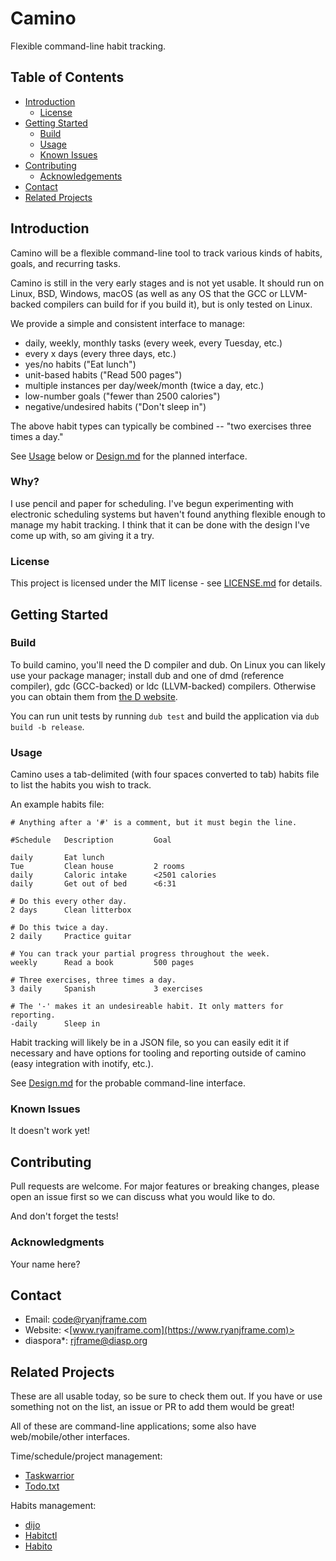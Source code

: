 # Camino

Flexible command-line habit tracking.

## Table of Contents

* [Introduction](#introduction)
    * [License](#license)
* [Getting Started](#getting-started)
    * [Build](#build)
    * [Usage](#usage)
    * [Known Issues](#known-issues)
* [Contributing](#contributing)
    * [Acknowledgements](#acknowledgments)
* [Contact](#contact)
* [Related Projects](#related-projects)


## Introduction

Camino will be a flexible command-line tool to track various kinds of habits,
goals, and recurring tasks.

Camino is still in the very early stages and is not yet usable. It should run on
Linux, BSD, Windows, macOS (as well as any OS that the GCC or LLVM-backed
compilers can build for if you build it), but is only tested on Linux.

We provide a simple and consistent interface to manage:

* daily, weekly, monthly tasks (every week, every Tuesday, etc.)
* every x days (every three days, etc.)
* yes/no habits ("Eat lunch")
* unit-based habits ("Read 500 pages")
* multiple instances per day/week/month (twice a day, etc.)
* low-number goals ("fewer than 2500 calories")
* negative/undesired habits ("Don't sleep in")

The above habit types can typically be combined -- "two exercises three times a
day."

See [Usage](#usage) below or [Design.md](Design.md) for the
planned interface.


### Why?

I use pencil and paper for scheduling. I've begun experimenting with electronic
scheduling systems but haven't found anything flexible enough to manage my habit
tracking. I think that it can be done with the design I've come up with, so am
giving it a try.


### License

This project is licensed under the MIT license - see [LICENSE.md](LICENSE.md)
for details.


## Getting Started

### Build

To build camino, you'll need the D compiler and dub. On Linux you can likely use
your package manager; install dub and one of dmd (reference compiler), gdc
(GCC-backed) or ldc (LLVM-backed) compilers. Otherwise you can obtain them from
[the D website](https://dlang.org/download.html).

You can run unit tests by running `dub test` and build the application via
`dub build -b release`.


### Usage

Camino uses a tab-delimited (with four spaces converted to tab) habits file to
list the habits you wish to track.

An example habits file:

```
# Anything after a '#' is a comment, but it must begin the line.

#Schedule   Description         Goal

daily       Eat lunch
Tue         Clean house         2 rooms
daily       Caloric intake      <2501 calories
daily       Get out of bed      <6:31

# Do this every other day.
2 days      Clean litterbox

# Do this twice a day.
2 daily     Practice guitar

# You can track your partial progress throughout the week.
weekly      Read a book         500 pages

# Three exercises, three times a day.
3 daily     Spanish             3 exercises

# The '-' makes it an undesireable habit. It only matters for reporting.
-daily      Sleep in
```

Habit tracking will likely be in a JSON file, so you can easily edit it if
necessary and have options for tooling and reporting outside of camino (easy
integration with inotify, etc.).

See [Design.md](Design.md) for the probable command-line interface.


### Known Issues

It doesn't work yet!


## Contributing

Pull requests are welcome. For major features or breaking changes, please open
an issue first so we can discuss what you would like to do.

And don't forget the tests!


### Acknowledgments

Your name here?


## Contact

- Email: <code@ryanjframe.com>
- Website: <[www.ryanjframe.com](https://www.ryanjframe.com)>
- diaspora*: <rjframe@diasp.org>


## Related Projects

These are all usable today, so be sure to check them out. If you have or use
something not on the list, an issue or PR to add them would be great!

All of these are command-line applications; some also have web/mobile/other
interfaces.

Time/schedule/project management:

* [Taskwarrior](https://taskwarrior.org)
* [Todo.txt](http://todotxt.org)

Habits management:

* [dijo](https://github.com/NerdyPepper/dijo)
* [Habitctl](https://github.com/blinry/habitctl)
* [Habito](http://codito.github.io/habito/)
